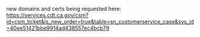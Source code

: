 new domains and certs being requested here: https://services.cdt.ca.gov/csm?id=csm_ticket&is_new_order=true&table=sn_customerservice_case&sys_id=40ee51421bbe9914ad438557ec4bcb79